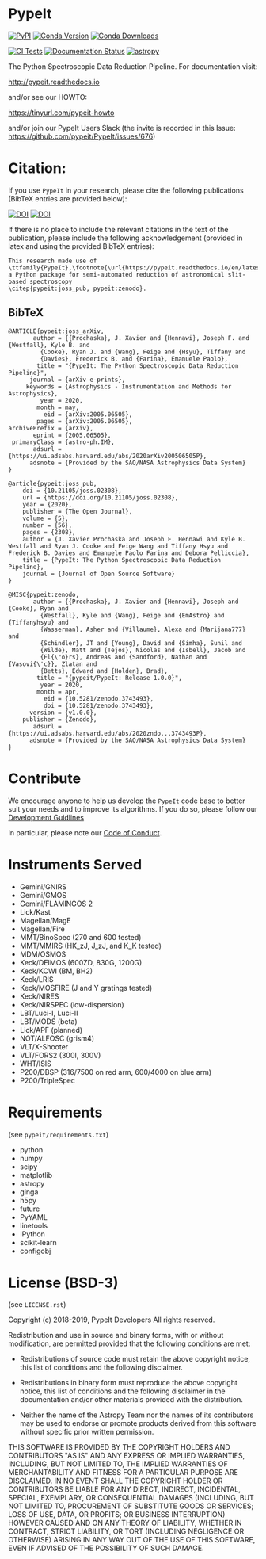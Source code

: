 # PypeIt
[![PyPI](https://img.shields.io/pypi/v/pypeit?label=PyPI&logo=pypi&logoColor=white)](https://pypi.org/project/pypeit/)
[![Conda Version](https://img.shields.io/conda/vn/conda-forge/pypeit?label=conda%20version)](https://anaconda.org/conda-forge/pypeit)
[![Conda Downloads](https://img.shields.io/conda/dn/conda-forge/pypeit?label=conda%20downloads)](https://anaconda.org/conda-forge/pypeit)

[![CI Tests](https://github.com/pypeit/PypeIt/workflows/CI%20Tests/badge.svg)](https://github.com/pypeit/PypeIt/actions?query=workflow%3A"CI+Tests")
[![Documentation Status](https://readthedocs.org/projects/pypeit/badge/?version=latest)](https://pypeit.readthedocs.io/en/latest/?badge=latest)
[![astropy](http://img.shields.io/badge/powered%20by-AstroPy-orange.svg?style=flat)](http://www.astropy.org/)

The Python Spectroscopic Data Reduction Pipeline.  For
documentation visit:

http://pypeit.readthedocs.io

and/or see our HOWTO:

https://tinyurl.com/pypeit-howto

and/or join our PypeIt Users Slack 
(the invite is recorded in this Issue:
https://github.com/pypeit/PypeIt/issues/676)

# Citation:

If you use ``PypeIt`` in your research, please cite the following
publications (BibTeX entries are provided below):

[![DOI](https://joss.theoj.org/papers/10.21105/joss.02308/status.svg)](https://doi.org/10.21105/joss.02308)
[![DOI](https://zenodo.org/badge/DOI/10.5281/zenodo.3743493.svg)](https://doi.org/10.5281/zenodo.3743493)

If there is no place to include the relevant citations in the text of
the publication, please include the following acknowledgement
(provided in latex and using the provided BibTeX entries):

    This research made use of \ttfamily{PypeIt},\footnote{\url{https://pypeit.readthedocs.io/en/latest/}}
    a Python package for semi-automated reduction of astronomical slit-based spectroscopy
    \citep{pypeit:joss_pub, pypeit:zenodo}.

## BibTeX

    @ARTICLE{pypeit:joss_arXiv,
           author = {{Prochaska}, J. Xavier and {Hennawi}, Joseph F. and {Westfall}, Kyle B. and
             {Cooke}, Ryan J. and {Wang}, Feige and {Hsyu}, Tiffany and
             {Davies}, Frederick B. and {Farina}, Emanuele Paolo},
            title = "{PypeIt: The Python Spectroscopic Data Reduction Pipeline}",
          journal = {arXiv e-prints},
         keywords = {Astrophysics - Instrumentation and Methods for Astrophysics},
             year = 2020,
            month = may,
              eid = {arXiv:2005.06505},
            pages = {arXiv:2005.06505},
    archivePrefix = {arXiv},
           eprint = {2005.06505},
     primaryClass = {astro-ph.IM},
           adsurl = {https://ui.adsabs.harvard.edu/abs/2020arXiv200506505P},
          adsnote = {Provided by the SAO/NASA Astrophysics Data System}
    }

    @article{pypeit:joss_pub,
        doi = {10.21105/joss.02308},
        url = {https://doi.org/10.21105/joss.02308},
        year = {2020},
        publisher = {The Open Journal},
        volume = {5},
        number = {56},
        pages = {2308},
        author = {J. Xavier Prochaska and Joseph F. Hennawi and Kyle B. Westfall and Ryan J. Cooke and Feige Wang and Tiffany Hsyu and Frederick B. Davies and Emanuele Paolo Farina and Debora Pelliccia},
        title = {PypeIt: The Python Spectroscopic Data Reduction Pipeline},
        journal = {Journal of Open Source Software}
    }

    @MISC{pypeit:zenodo,
           author = {{Prochaska}, J. Xavier and {Hennawi}, Joseph and {Cooke}, Ryan and
             {Westfall}, Kyle and {Wang}, Feige and {EmAstro} and {Tiffanyhsyu} and
             {Wasserman}, Asher and {Villaume}, Alexa and {Marijana777} and
             {Schindler}, JT and {Young}, David and {Simha}, Sunil and
             {Wilde}, Matt and {Tejos}, Nicolas and {Isbell}, Jacob and
             {Fl{\"o}rs}, Andreas and {Sandford}, Nathan and {Vasovi{\'c}}, Zlatan and
             {Betts}, Edward and {Holden}, Brad},
            title = "{pypeit/PypeIt: Release 1.0.0}",
             year = 2020,
            month = apr,
              eid = {10.5281/zenodo.3743493},
              doi = {10.5281/zenodo.3743493},
          version = {v1.0.0},
        publisher = {Zenodo},
           adsurl = {https://ui.adsabs.harvard.edu/abs/2020zndo...3743493P},
          adsnote = {Provided by the SAO/NASA Astrophysics Data System}
    }

# Contribute

We encourage anyone to help us develop the `PypeIt` code base to better
suit your needs and to improve its algorithms. If you do so, please
follow our [Development
Guidlines](https://pypeit.readthedocs.io/en/latest/development.html)

In particular, please note our [Code of
Conduct](https://pypeit.readthedocs.io/en/latest/codeconduct.html).


# Instruments Served
* Gemini/GNIRS
* Gemini/GMOS 
* Gemini/FLAMINGOS 2 
* Lick/Kast 
* Magellan/MagE
* Magellan/Fire
* MMT/BinoSpec (270 and 600 tested)
* MMT/MMIRS (HK_zJ, J_zJ, and K_K tested)
* MDM/OSMOS
* Keck/DEIMOS (600ZD, 830G, 1200G)
* Keck/KCWI (BM, BH2)
* Keck/LRIS
* Keck/MOSFIRE  (J and Y gratings tested)
* Keck/NIRES
* Keck/NIRSPEC (low-dispersion)
* LBT/Luci-I, Luci-II
* LBT/MODS (beta)
* Lick/APF (planned)
* NOT/ALFOSC (grism4)
* VLT/X-Shooter
* VLT/FORS2  (300I, 300V)
* WHT/ISIS
* P200/DBSP (316/7500 on red arm, 600/4000 on blue arm)
* P200/TripleSpec

# Requirements

(see `pypeit/requirements.txt`)

* python
* numpy
* scipy
* matplotlib
* astropy
* ginga
* h5py
* future
* PyYAML
* linetools
* IPython
* scikit-learn
* configobj


# License (BSD-3)

(see `LICENSE.rst`)

Copyright (c) 2018-2019, PypeIt Developers All rights reserved.

Redistribution and use in source and binary forms, with or without
modification, are permitted provided that the following conditions are
met:

 - Redistributions of source code must retain the above copyright
   notice, this list of conditions and the following disclaimer.

 - Redistributions in binary form must reproduce the above copyright
   notice, this list of conditions and the following disclaimer in the
   documentation and/or other materials provided with the distribution.

 - Neither the name of the Astropy Team nor the names of its
   contributors may be used to endorse or promote products derived from
   this software without specific prior written permission.

THIS SOFTWARE IS PROVIDED BY THE COPYRIGHT HOLDERS AND CONTRIBUTORS "AS
IS" AND ANY EXPRESS OR IMPLIED WARRANTIES, INCLUDING, BUT NOT LIMITED
TO, THE IMPLIED WARRANTIES OF MERCHANTABILITY AND FITNESS FOR A
PARTICULAR PURPOSE ARE DISCLAIMED. IN NO EVENT SHALL THE COPYRIGHT
HOLDER OR CONTRIBUTORS BE LIABLE FOR ANY DIRECT, INDIRECT, INCIDENTAL,
SPECIAL, EXEMPLARY, OR CONSEQUENTIAL DAMAGES (INCLUDING, BUT NOT LIMITED
TO, PROCUREMENT OF SUBSTITUTE GOODS OR SERVICES; LOSS OF USE, DATA, OR
PROFITS; OR BUSINESS INTERRUPTION) HOWEVER CAUSED AND ON ANY THEORY OF
LIABILITY, WHETHER IN CONTRACT, STRICT LIABILITY, OR TORT (INCLUDING
NEGLIGENCE OR OTHERWISE) ARISING IN ANY WAY OUT OF THE USE OF THIS
SOFTWARE, EVEN IF ADVISED OF THE POSSIBILITY OF SUCH DAMAGE.


